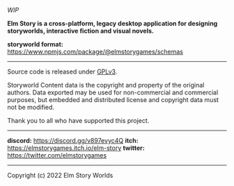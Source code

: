 _WIP_

**Elm Story is a cross-platform, legacy desktop application for designing storyworlds, interactive fiction and visual novels.**

**storyworld format:** https://www.npmjs.com/package/@elmstorygames/schemas

---

Source code is released under [GPLv3](https://www.gnu.org/licenses/gpl-3.0.txt).

Storyworld Content data is the copyright and property of the original authors. Data exported may be used for non-commercial and commercial purposes, but embedded and distributed license and copyright data must not be modified.

Thank you to all who have supported this project.

---

**discord:** https://discord.gg/v897evyc4Q
**itch:** https://elmstorygames.itch.io/elm-story
**twitter:** https://twitter.com/elmstorygames

---

Copyright (c) 2022 Elm Story Worlds